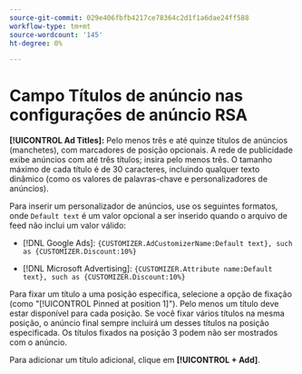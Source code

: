 ```yaml
---
source-git-commit: 029e406fbfb4217ce78364c2d1f1a6dae24ff588
workflow-type: tm+mt
source-wordcount: '145'
ht-degree: 0%

---
```

# Campo Títulos de anúncio nas configurações de anúncio RSA

**[!UICONTROL Ad Titles]:** Pelo menos três e até quinze títulos de anúncios (manchetes), com marcadores de posição opcionais. A rede de publicidade exibe anúncios com até três títulos; insira pelo menos três. O tamanho máximo de cada título é de 30 caracteres, incluindo qualquer texto dinâmico (como os valores de palavras-chave e personalizadores de anúncios).

Para inserir um personalizador de anúncios, use os seguintes formatos, onde `Default text` é um valor opcional a ser inserido quando o arquivo de feed não inclui um valor válido:

* [!DNL Google Ads]: `{CUSTOMIZER.AdCustomizerName:Default text}, such as {CUSTOMIZER.Discount:10%}`

* [!DNL Microsoft Advertising]: `{CUSTOMIZER.Attribute name:Default text}, such as {CUSTOMIZER.Discount:10%}`

Para fixar um título a uma posição específica, selecione a opção de fixação (como &quot;[!UICONTROL Pinned at position 1]&quot;). Pelo menos um título deve estar disponível para cada posição. Se você fixar vários títulos na mesma posição, o anúncio final sempre incluirá um desses títulos na posição especificada. Os títulos fixados na posição 3 podem não ser mostrados com o anúncio.

Para adicionar um título adicional, clique em **[!UICONTROL + Add]**.
